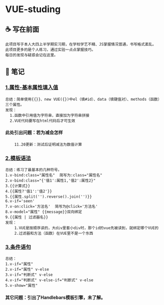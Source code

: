 # VUE-studing

##  :coffee: 写在前面
    此项目写于本人大四上半学期实习期，在学校学艺不精、JS掌握情况普通，书写格式紊乱。
    此项目更多的是个人练习，通过实验一点点掌握技巧。
    每日的发现与疑惑会记在这里。
    
## :thought_balloon: 笔记

### [1.属性-基本属性填入值](https://github.com/WuXiaoTon/VUE-studing/blob/master/html/test1.html)
    总结：简单使用{{}}、new VUE({})中el（填#id）、data（填键值对）、methods（函数）三个属性。
    发现：
      1.函数中引用值为字符串，直接加为字符串拼接
      2.VUE代码要写在html代码后才可生效
#### 此处引出问题：若为减会怎样
        11.20更新：测试后证明减法为数值计算
### [2.模板语法](https://github.com/WuXiaoTon/VUE-studing/blob/master/html/test2.html)
    总结：练习了最基本的几种符号。
    1.v-bind:class="属性名"  简写为:class="属性名"
    2.v-bind:class="{'值1':属性1,'值2':属性2}"
    3.{{计算式}}
    4.{{属性?'值1':'值2'}}
    5.{{属性.split('').reverse().join('')}}
    6.v-if='seen'
    7.v-on:click='方法名'  简写为@click='方法名'
    8.v-model="属性" {{message}}双向绑定
    9.{{属性 | 过滤器名}}
    发现：
        1.VUE是按顺序读的，大div里套小div时，那个id的vue先被读到，就绑定哪个VUE的
        2.过滤器和方法（函数）在VUE里不是一个东西
### [3.条件语句](https://github.com/WuXiaoTon/VUE-studing/blob/master/html/test3.html)
    总结：
    1.v-if="属性"
    2.v-if="属性" v-else
    3.v-if="判断式" v-else
    4.v-if="判断式" v-else-if="判断式" v-else
    5.v-show="属性"
#### 其它问题：引出了Handlebars模板引擎，未了解。
